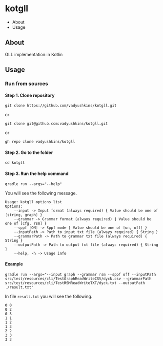 # kotgll
* About
* Usage

## About
GLL implementation in Kotlin

## Usage

### Run from sources

#### Step 1. Clone repository

`git clone https://github.com/vadyushkins/kotgll.git`

or 

`git clone git@github.com:vadyushkins/kotgll.git`

or 

`gh repo clone vadyushkins/kotgll`

#### Step 2. Go to the folder

`cd kotgll`

#### Step 3. Run the help command

`gradle run --args="--help"`

You will see the following message.

```text
Usage: kotgll options_list
Options: 
    --input -> Input format (always required) { Value should be one of [string, graph] }
    --grammar -> Grammar format (always required) { Value should be one of [cfg, rsm] }
    --sppf [ON] -> Sppf mode { Value should be one of [on, off] }
    --inputPath -> Path to input txt file (always required) { String }
    --grammarPath -> Path to grammar txt file (always required) { String }
    --outputPath -> Path to output txt file (always required) { String }
    --help, -h -> Usage info
```

#### Example

```text
gradle run --args="--input graph --grammar rsm --sppf off --inputPath src/test/resources/cli/TestGraphReadWriteCSV/dyck.csv --grammarPath src/test/resources/cli/TestRSMReadWriteTXT/dyck.txt --outputPath ./result.txt"
```

In file `result.txt` you will see the following.

```text
0 0
0 2
0 3
1 1
1 2
1 3
2 2
2 3
3 3
```